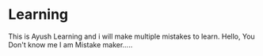 # Learning

This is Ayush Learning and i will make multiple mistakes to learn.
Hello, You Don't know me I am Mistake maker.....